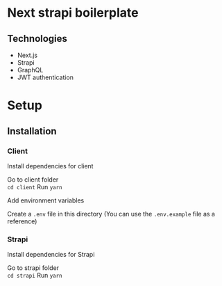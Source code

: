 # Next strapi boilerplate

## Technologies

- Next.js
- Strapi
- GraphQL
- JWT authentication

# Setup

## Installation

### Client

Install dependencies for client

Go to client folder   
```cd client```
Run ```yarn```

Add environment variables

Create a ```.env``` file in this directory
(You can use the ```.env.example``` file as a reference)

### Strapi

Install dependencies for Strapi

Go to strapi folder  
```cd strapi```
Run ```yarn```

